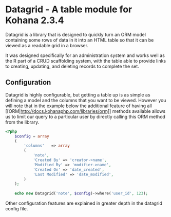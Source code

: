 # Datagrid - A table module for Kohana 2.3.4

Datagrid is a library that is designed to quickly turn an ORM model containing some rows of data in it into an HTML table so that it can be viewed as a readable grid in a browser.

It was designed specifically for an administration system and works well as the R part of a CRUD scaffolding system, with the table able to provide links to creating, updating, and deleting records to complete the set.

## Configuration

Datagrid is highly configurable, but getting a table up is as simple as defining a model and the columns that you want to be viewed. However you will note that in the example below the additional feature of having all [[ORM|http://docs.kohanaphp.com/libraries/orm]] methods available allows us to limit our query to a particular user by directly calling this ORM method from the library.

```php
<?php
	$config = array
	(
		'columns'	=> array
		(
			'note',
			'Created By' => 'creator->name',
			'Modified By' => 'modifier->name',
			'Created On' => 'date_created',
			'Last Modified' => 'date_modified',
		)
	);
	
	echo new Datagrid('note', $config)->where('user_id', 123);
```
Other configuration features are explained in greater depth in the datagrid config file.